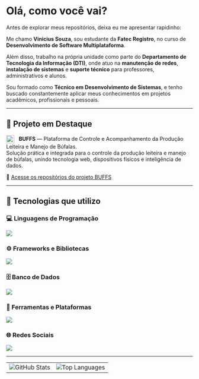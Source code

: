 # Olá, como você vai?

Antes de explorar meus repositórios, deixa eu me apresentar rapidinho:

Me chamo **Vinicius Souza**, sou estudante da **Fatec Registro**, no curso de **Desenvolvimento de Software Multiplataforma**.

Além disso, trabalho na própria unidade como parte do **Departamento de Tecnologia da Informação (DTI)**, onde atuo na **manutenção de redes**, **instalação de sistemas** e **suporte técnico** para professores, administrativos e alunos.

Sou formado como **Técnico em Desenvolvimento de Sistemas**, e tenho buscado constantemente aplicar meus conhecimentos em projetos acadêmicos, profissionais e pessoais.

---

## 🚀 Projeto em Destaque

<p>
  <img src="https://raw.githubusercontent.com/Tarikul-Islam-Anik/Animated-Fluent-Emojis/master/Emojis/Animals/Bison.png" alt="Bison" width="22" style="vertical-align:middle; margin-right: 8px;" />
  <strong>BUFFS</strong> — Plataforma de Controle e Acompanhamento da Produção Leiteira e Manejo de Búfalas.<br />
  Solução prática e integrada para o controle da produção leiteira e manejo de búfalas, unindo tecnologia web, dispositivos físicos e inteligência de dados.
</p>

🔗 [Acesse os repositórios do projeto BUFFS](https://github.com/orgs/CyberLiveStock/repositories)

---

## 🧠 Tecnologias que utilizo

### 💻 Linguagens de Programação
<a href="https://skillicons.dev">
  <img src="https://skillicons.dev/icons?i=html,css,js,ts,java,python,c,cs" />
</a>

### ⚙️ Frameworks e Bibliotecas
<a href="https://skillicons.dev">
  <img src="https://skillicons.dev/icons?i=nodejs,react,reactnative,express,bootstrap,arduino,wordpress" />
</a>

### 🗄️ Banco de Dados
<a href="https://skillicons.dev">
  <img src="https://skillicons.dev/icons?i=mongodb,mysql" />
</a>

### 🧰 Ferramentas e Plataformas
<a href="https://skillicons.dev">
  <img src="https://skillicons.dev/icons?i=vscode,git,github,docker,npm,latex" />
</a>

### 🌐 Redes Sociais
<a href="https://www.linkedin.com/in/seu-usuario" target="_blank">
  <img src="https://skillicons.dev/icons?i=linkedin" />
</a>

---

<table>
  <tr>
    <td><img src="https://github-readme-stats.vercel.app/api?username=V1niSouza&show_icons=true&theme=default&hide_rank=true" alt="GitHub Stats" /></td>
    <td><img src="https://github-readme-stats.vercel.app/api/top-langs/?username=V1niSouza&layout=compact&langs_count=10&theme=default" alt="Top Languages" /></td>
  </tr>
</table>
